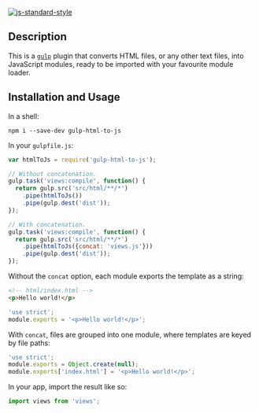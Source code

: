 [![js-standard-style](https://img.shields.io/badge/code%20style-standard-brightgreen.svg?style=flat)](http://standardjs.com)

## Description

This is a [`gulp`](http://gulpjs.com) plugin that converts HTML files, or any
other text files, into JavaScript modules, ready to be imported with your
favourite module loader.

## Installation and Usage

In a shell:

```shell
npm i --save-dev gulp-html-to-js
```

In your `gulpfile.js`:

```javascript
var htmlToJs = require('gulp-html-to-js');

// Without concatenation.
gulp.task('views:compile', function() {
  return gulp.src('src/html/**/*')
    .pipe(htmlToJs())
    .pipe(gulp.dest('dist'));
});

// With concatenation.
gulp.task('views:compile', function() {
  return gulp.src('src/html/**/*')
    .pipe(htmlToJs({concat: 'views.js'}))
    .pipe(gulp.dest('dist'));
});
```

Without the `concat` option, each module exports the template as a string:

```html
<!-- html/index.html -->
<p>Hello world!</p>
```

```javascript
'use strict';
module.exports = '<p>Hello world!</p>';
```

With `concat`, files are grouped into one module, where templates are keyed
by file paths:

```javascript
'use strict';
module.exports = Object.create(null);
module.exports['index.html'] = '<p>Hello world!</p>';
```

In your app, import the result like so:

```typescript
import views from 'views';
```
